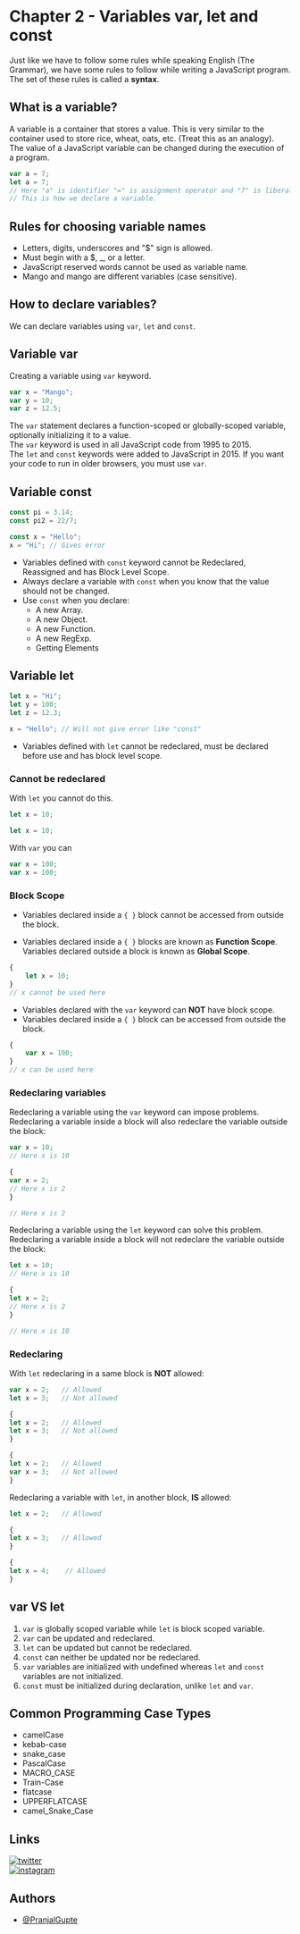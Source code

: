 # Chapter 2 - Variables var, let and const

Just like we have to follow some rules while speaking English (The Grammar), we have some rules to follow while writing a JavaScript program. The set of these rules is called a **syntax**.

## What is a variable?

A variable is a container that stores a value. This is very similar to the container used to store rice, wheat, oats, etc. (Treat this as an analogy).   
The value of a JavaScript variable can be changed during the execution of a program.
```js
var a = 7;
let a = 7;
// Here "a" is identifier "=" is assignment operator and "7" is liberal. 
// This is how we declare a variable.
```

## Rules for choosing variable names

- Letters, digits, underscores and "$" sign is allowed.
- Must begin with a $, _, or a letter.
- JavaScript reserved words cannot be used as variable name.
- Mango and mango are different variables (case sensitive).

## How to declare variables?

We can declare variables using `var`, `let` and `const`.

## Variable var

Creating a variable using `var` keyword.

```js
var x = "Mango";
var y = 10;
var z = 12.5;
```
The `var` statement declares a function-scoped or globally-scoped variable, optionally initializing it to a value.   
The `var` keyword is used in all JavaScript code from 1995 to 2015.   
The `let` and `const` keywords were added to JavaScript in 2015.
If you want your code to run in older browsers, you must use `var`.

## Variable const

```js
const pi = 3.14;
const pi2 = 22/7;

const x = "Hello";
x = "Hi"; // Gives error
```

- Variables defined with `const` keyword cannot be Redeclared, Reassigned and has Block Level Scope.
- Always declare a variable with `const` when you know that the value should not be changed.
- Use `const` when you declare:  
    - A new Array.
    - A new Object.
    - A new Function.
    - A new RegExp.
    - Getting Elements

## Variable let

```js
let x = "Hi";
let y = 100;
let z = 12.3;

x = "Hello"; // Will not give error like "const"
```

- Variables defined with `let` cannot be redeclared, must be declared before use and has block level scope.

### Cannot be redeclared
With `let` you cannot do this.
```js
let x = 10;

let x = 10;
```

With `var` you can
```js
var x = 100;
var x = 100;
```

### Block Scope
 
- Variables declared inside a `{ }` block cannot be accessed from outside the block.

- Variables declared inside a `{ }` blocks are known as **Function Scope**. Variables declared outside a block is known as **Global Scope**.

```js
{
    let x = 10;
}
// x cannot be used here
```
- Variables declared with the `var` keyword can **NOT** have block scope.
- Variables declared inside a `{ }` block can be accessed from outside the block.
```js
{
    var x = 100;
}
// x can be used here
```

### Redeclaring variables

Redeclaring a variable using the `var` keyword can impose problems.   
Redeclaring a variable inside a block will also redeclare the variable outside the block:


```js
var x = 10;
// Here x is 10

{
var x = 2;
// Here x is 2
}

// Here x is 2
```

Redeclaring a variable using the `let` keyword can solve this problem.   
Redeclaring a variable inside a block will not redeclare the variable outside the block:
```js
let x = 10;
// Here x is 10

{
let x = 2;
// Here x is 2
}

// Here x is 10
```

### Redeclaring

With `let` redeclaring in a same block is **NOT** allowed:
```js
var x = 2;   // Allowed
let x = 3;   // Not allowed

{
let x = 2;   // Allowed
let x = 3;   // Not allowed
}

{
let x = 2;   // Allowed
var x = 3;   // Not allowed
}
```

Redeclaring a variable with `let`, in another block, **IS** allowed:
```js
let x = 2;   // Allowed

{
let x = 3;   // Allowed
}

{
let x = 4;    // Allowed
}
```

## var VS let

1. `var` is globally scoped variable while `let` is block scoped variable.
2. `var` can be updated and redeclared.
3. `let` can be updated but cannot be redeclared.
4. `const` can neither be updated nor be redeclared.
5. `var` variables are initialized with undefined whereas `let` and `const` variables are not initialized.
6. `const` must be initialized during declaration, unlike `let` and `var`.

## Common Programming Case Types

- camelCase
- kebab-case
- snake_case
- PascalCase
- MACRO_CASE
- Train-Case
- flatcase
- UPPERFLATCASE
- camel_Snake_Case

## Links

[![twitter](https://img.shields.io/badge/twitter-1DA1F2?style=for-the-badge&logo=twitter&logoColor=white)](https://twitter.com/pranjalagupte)  
[![instagram](https://img.shields.io/badge/Instagram-E4405F?style=for-the-badge&logo=instagram&logoColor=white)](https://www.instagram.com/pranjalagupte/)

## Authors
 - [@PranjalGupte](https://github.com/Pranjal-Gupte/)